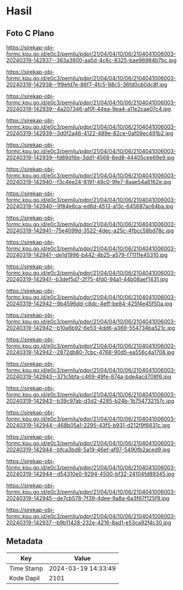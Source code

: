 # Hasil

## Foto C Plano

https://sirekap-obj-formc.kpu.go.id/e0c3/pemilu/pdpr/21/04/04/10/06/2104041006003-20240319-142937--363a3800-aa5d-4c6c-8325-bae98984b7bc.jpg

https://sirekap-obj-formc.kpu.go.id/e0c3/pemilu/pdpr/21/04/04/10/06/2104041006003-20240319-142938--1f9efd7e-86f7-4fc5-98c5-36fd0cb0dc8f.jpg

https://sirekap-obj-formc.kpu.go.id/e0c3/pemilu/pdpr/21/04/04/10/06/2104041006003-20240319-142939--4a207346-af0f-44ea-9ea4-a11e2cae07c4.jpg

https://sirekap-obj-formc.kpu.go.id/e0c3/pemilu/pdpr/21/04/04/10/06/2104041006003-20240319-142939--3d0f2a46-4122-489e-82ce-0af09ec491b2.jpg

https://sirekap-obj-formc.kpu.go.id/e0c3/pemilu/pdpr/21/04/04/10/06/2104041006003-20240319-142939--fd89d16e-3dd1-4568-8ed8-44405cee69e9.jpg

https://sirekap-obj-formc.kpu.go.id/e0c3/pemilu/pdpr/21/04/04/10/06/2104041006003-20240319-142940--f3c4ee24-8191-48c0-9fe7-8aae54a8162e.jpg

https://sirekap-obj-formc.kpu.go.id/e0c3/pemilu/pdpr/21/04/04/10/06/2104041006003-20240319-142940--9f84e6ca-ed6d-4513-a13c-645687ac64ba.jpg

https://sirekap-obj-formc.kpu.go.id/e0c3/pemilu/pdpr/21/04/04/10/06/2104041006003-20240319-142941--75e4099d-3522-4dec-a25c-4fbcc58bd78c.jpg

https://sirekap-obj-formc.kpu.go.id/e0c3/pemilu/pdpr/21/04/04/10/06/2104041006003-20240319-142941--de1d1996-b442-4b25-a579-f71111e45310.jpg

https://sirekap-obj-formc.kpu.go.id/e0c3/pemilu/pdpr/21/04/04/10/06/2104041006003-20240319-142941--b3def5d7-2f75-4fd0-94a1-44b08aef1431.jpg

https://sirekap-obj-formc.kpu.go.id/e0c3/pemilu/pdpr/21/04/04/10/06/2104041006003-20240319-142942--9b4596dd-c8dc-4eff-be84-425f4e45f50a.jpg

https://sirekap-obj-formc.kpu.go.id/e0c3/pemilu/pdpr/21/04/04/10/06/2104041006003-20240319-142942--b10a6b92-6e53-4dd6-a369-554734ba521c.jpg

https://sirekap-obj-formc.kpu.go.id/e0c3/pemilu/pdpr/21/04/04/10/06/2104041006003-20240319-142942--2872db80-7cbc-4768-90d5-ea556c4a1708.jpg

https://sirekap-obj-formc.kpu.go.id/e0c3/pemilu/pdpr/21/04/04/10/06/2104041006003-20240319-142943--371c5bfa-c469-49fe-874a-bde4acd708f6.jpg

https://sirekap-obj-formc.kpu.go.id/e0c3/pemilu/pdpr/21/04/04/10/06/2104041006003-20240319-142943--b39c97ab-d3d2-4285-b24b-1b754732157c.jpg

https://sirekap-obj-formc.kpu.go.id/e0c3/pemilu/pdpr/21/04/04/10/06/2104041006003-20240319-142944--468b05a1-2295-43f5-b931-d212f9f6631c.jpg

https://sirekap-obj-formc.kpu.go.id/e0c3/pemilu/pdpr/21/04/04/10/06/2104041006003-20240319-142944--bfca3bd8-5a19-46ef-af97-5490fb2aced9.jpg

https://sirekap-obj-formc.kpu.go.id/e0c3/pemilu/pdpr/21/04/04/10/06/2104041006003-20240319-142944--d54310e0-9294-4500-bf32-24104fd89345.jpg

https://sirekap-obj-formc.kpu.go.id/e0c3/pemilu/pdpr/21/04/04/10/06/2104041006003-20240319-142945--de7cb578-7f39-4dee-9a8a-6a3f67f125f9.jpg

https://sirekap-obj-formc.kpu.go.id/e0c3/pemilu/pdpr/21/04/04/10/06/2104041006003-20240319-142937--b9b11428-232e-4216-8ad1-e53ca92f4c30.jpg


## Metadata

| Key        | Value               |
| ---------- | ------------------- |
| Time Stamp | 2024-03-19 14:33:49 |
| Kode Dapil | 2101                |



